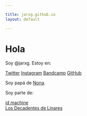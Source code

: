 ```yaml
---

title: jarxg.github.io
layout: default

---
```


# Hola

Soy @jarxg. Estoy en:

[Twitter](https://www.twitter.com/jarxg) 
[Instagram](https://www.instagram.com/jarxg) 
[Bandcamp](https://jarxg.bandcamp.com) 
[GitHub](https://github.com/jarxg)  

Soy papá de [Nona](assets/nona.jpg).

Soy parte de:

[id machine](https://idmachine.bandcamp.com)  
[Los Decadentes de Linares](https://losdecadentesdelinares.bandcamp.com)  
